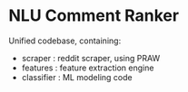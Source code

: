 NLU Comment Ranker
==================

Unified codebase, containing:

- scraper : reddit scraper, using PRAW
- features : feature extraction engine
- classifier : ML modeling code

